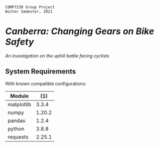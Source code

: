     COMP7230 Group Project
    Winter Semester, 2021

# _Canberra: Changing Gears on Bike Safety_
_An investigation on the uphill battle facing cyclists_

## System Requirements

With known compatible configurations:

| Module | (1) |
|--------|--------|
| matplotlib | 3.3.4 |
| numpy | 1.20.2 |
| pandas | 1.2.4 |
| python | 3.8.8 |
| requests | 2.25.1 |
